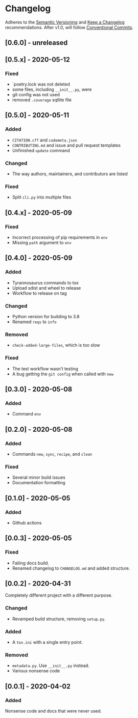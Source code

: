# Changelog

Adheres to the [Semantic Versioning](https://semver.org/spec/v2.0.0.html)
and [Keep a Changelog](https://keepachangelog.com/en/1.0.0/) recommendations.
After v1.0, will follow [Conventional Commits](https://www.conventionalcommits.org/en/v1.0.0/).


## [0.6.0] - unreleased


## [0.5.x] - 2020-05-12

### Fixed
- `poetry.lock was not deleted
- some files, including `__init__.py`, were
- git config was not used
- removed `.coverage` sqllite file

## [0.5.0] - 2020-05-11

### Added
- `CITATION.cff` and `codemeta.json`
- `CONTRIBUTING.md` and issue and pull request templates
- Unfinished `update` command

### Changed
- The way authors, maintainers, and contributors are listed

### Fixed
- Split `cli.py` into multiple files


## [0.4.x] - 2020-05-09

### Fixed
- Incorrect processing of pip requirements in `env`
- Missing `path` argument to `env`


## [0.4.0] - 2020-05-09

### Added
- Tyrannosaurus commands to tox
- Upload sdist and wheel to release
- Workflow to release on tag

### Changed
- Python version for building to 3.8
- Renamed `reqs` to `info`

### Removed
- `check-added-large-files`, which is too slow

### Fixed
- The test workflow wasn’t testing
- A bug getting the `git config` when called with `new`


## [0.3.0] - 2020-05-08

### Added
- Command `env`


## [0.2.0] - 2020-05-08

### Added
- Commands `new`, `sync`, `recipe`, and `clean`

### Fixed
- Several minor build issues
- Documentation formatting


## [0.1.0] - 2020-05-05

### Added
- Github actions


## [0.0.3] - 2020-05-05

### Fixed
- Failing docs build.
- Renamed changelog to `CHANGELOG.md` and added structure.


## [0.0.2] - 2020-04-31

Completely different project with a different purpose.

### Changed
- Revamped build structure, removing `setup.py`.

### Added
- A `tox.ini` with a single entry point.

### Removed
- `metadata.py`. Use `__init__.py` instead.
- Various nonsense code


## [0.0.1] - 2020-04-02

### Added
Nonsense code and docs that were never used.
